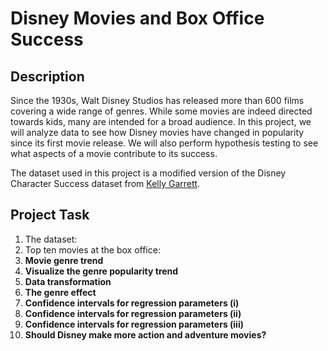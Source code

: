 # Disney Movies and Box Office Success
## Description
Since the 1930s, Walt Disney Studios has released more than 600 films covering a wide range of genres. While some movies are indeed directed towards kids, many are intended for a broad audience. In this project, we will analyze data to see how Disney movies have changed in popularity since its first movie release. We will also perform hypothesis testing to see what aspects of a movie contribute to its success.

The dataset used in this project is a modified version of the Disney Character Success dataset from [Kelly Garrett](https://data.world/kgarrett/disney-character-success-00-16).
## Project Task
1. The dataset:
2. Top ten movies at the box office:
3. **Movie genre trend**
4. **Visualize the genre popularity trend**
5. **Data transformation**
6. **The genre effect**
7. **Confidence intervals for regression parameters (i)**
8. **Confidence intervals for regression parameters (ii)**
9. **Confidence intervals for regression parameters (iii)**
10. **Should Disney make more action and adventure movies?**


